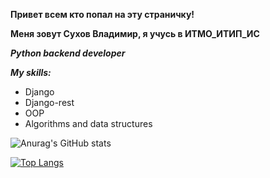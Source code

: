 **Привет всем кто попал на эту страничку!**

**Меня зовут Сухов Владимир, я учусь в ИТМО_ИТИП_ИС**

**_Python backend developer_**

**_My skills:_**

- Django
- Django-rest
- OOP
- Algorithms and data structures

![Anurag's GitHub stats](https://github-readme-stats.vercel.app/api?username=babtiss&show_icons=true&theme=radical)

[![Top Langs](https://github-readme-stats.vercel.app/api/top-langs/?username=babtiss&layout=compact)](https://github.com/babtiss/github-readme-stats)
